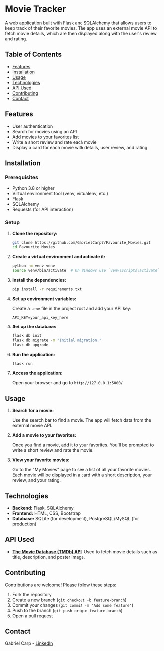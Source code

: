 # Movie Tracker

A web application built with Flask and SQLAlchemy that allows users to keep track of their favorite movies. The app uses an external movie API to fetch movie details, which are then displayed along with the user's review and rating.

## Table of Contents

- [Features](#features)
- [Installation](#installation)
- [Usage](#usage)
- [Technologies](#technologies)
- [API Used](#api-used)
- [Contributing](#contributing)
- [Contact](#contact)

## Features

- User authentication
- Search for movies using an API
- Add movies to your favorites list
- Write a short review and rate each movie
- Display a card for each movie with details, user review, and rating

## Installation

### Prerequisites

- Python 3.8 or higher
- Virtual environment tool (venv, virtualenv, etc.)
- Flask
- SQLAlchemy
- Requests (for API interaction)

### Setup

1. **Clone the repository:**

    ```bash
    git clone https://github.com/GabrielCarp7/Favourite_Movies.git
    cd Favourite_Movies
    ```

2. **Create a virtual environment and activate it:**

    ```bash
    python -m venv venv
    source venv/bin/activate  # On Windows use `venv\Scripts\activate`
    ```

3. **Install the dependencies:**

    ```bash
    pip install -r requirements.txt
    ```

4. **Set up environment variables:**

    Create a `.env` file in the project root and add your API key:
    ```plaintext
    API_KEY=your_api_key_here
    ```

5. **Set up the database:**

    ```bash
    flask db init
    flask db migrate -m "Initial migration."
    flask db upgrade
    ```

6. **Run the application:**

    ```bash
    flask run
    ```

7. **Access the application:**

    Open your browser and go to `http://127.0.0.1:5000/`

## Usage

1. **Search for a movie:**

    Use the search bar to find a movie. The app will fetch data from the external movie API.

2. **Add a movie to your favorites:**

    Once you find a movie, add it to your favorites. You'll be prompted to write a short review and rate the movie.

3. **View your favorite movies:**

    Go to the "My Movies" page to see a list of all your favorite movies. Each movie will be displayed in a card with a short description, your review, and your rating.  

## Technologies

- **Backend:** Flask, SQLAlchemy
- **Frontend:** HTML, CSS, Bootstrap
- **Database:** SQLite (for development), PostgreSQL/MySQL (for production)

## API Used

- **[The Movie Database (TMDb) API](https://www.themoviedb.org/documentation/api)**: Used to fetch movie details such as title, description, and poster image.

## Contributing

Contributions are welcome! Please follow these steps:

1. Fork the repository
2. Create a new branch (`git checkout -b feature-branch`)
3. Commit your changes (`git commit -m 'Add some feature'`)
4. Push to the branch (`git push origin feature-branch`)
5. Open a pull request

## Contact

Gabriel Carp - [LinkedIn](https://www.linkedin.com/in/gabriel-carp-3b704022b/)

